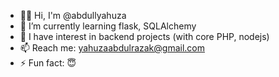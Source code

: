 - 🙋‍♂️ Hi, I'm @abdullyahuza
- 🌱 I’m currently learning flask, SQLAlchemy
- 👯 I have interest in backend projects (with core PHP, nodejs)
- 📫 Reach me: yahuzaabdulrazak@gmail.com
- ⚡ Fun fact: 😇
